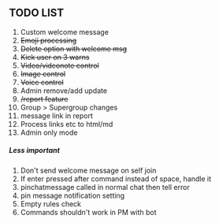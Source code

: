 ## TODO LIST

1. Custom welcome message
2. ~~Emoji processing~~
3. ~~Delete option with welcome msg~~
4. ~~Kick user on 3 warns~~
5. ~~Video/videonote control~~
6. ~~Image control~~
7. ~~Voice control~~
8. Admin remove/add update  
9. ~~/report feature~~
10. Group > Supergroup changes
11. message link in report
12. Process links etc to html/md
13. Admin only mode

##### Less important
1. Don't send welcome message on self join
2. If enter pressed after command instead of space, handle it
3. pinchatmessage called in normal chat then tell error
4. pin message notification setting
5. Empty rules check
6. Commands shouldn't work in PM with bot